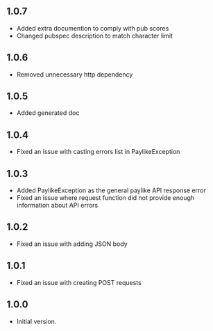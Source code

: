 ## 1.0.7

- Added extra documention to comply with pub scores
- Changed pubspec description to match character limit

## 1.0.6

- Removed unnecessary http dependency

## 1.0.5

- Added generated doc

## 1.0.4

- Fixed an issue with casting errors list in PaylikeException

## 1.0.3

- Added PaylikeException as the general paylike API response error
- Fixed an issue where request function did not provide enough information about API errors

## 1.0.2

- Fixed an issue with adding JSON body

## 1.0.1

- Fixed an issue with creating POST requests

## 1.0.0

- Initial version.

